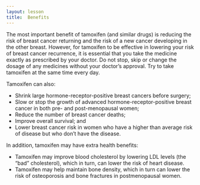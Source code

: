 ```yaml
---
layout: lesson
title:  Benefits
---
```

The most important benefit of tamoxifen (and similar drugs) is reducing the risk of breast cancer returning and the risk of a new cancer developing in the other breast. However, for tamoxifen to be effective in lowering your risk of breast cancer recurrence, it is essential that you take the medicine exactly as prescribed by your doctor. Do not stop, skip or change the dosage of any medicines without your doctor’s approval. Try to take tamoxifen at the same time every day.

Tamoxifen can also: 

* Shrink large hormone-receptor-positive breast cancers before surgery;
* Slow or stop the growth of advanced hormone-receptor-positive breast cancer in both pre- and post-menopausal women;
* Reduce the number of breast cancer deaths;
* Improve overall survival; and
* Lower breast cancer risk in women who have a higher than average risk of disease but who don’t have the disease.

In addition, tamoxifen may have extra health benefits:

* Tamoxifen may improve blood cholesterol by lowering LDL levels (the “bad” cholesterol), which in turn, can lower the risk of heart disease.
* Tamoxifen may help maintain bone density, which in turn can lower the risk of osteoporosis and bone fractures in postmenopausal women.

